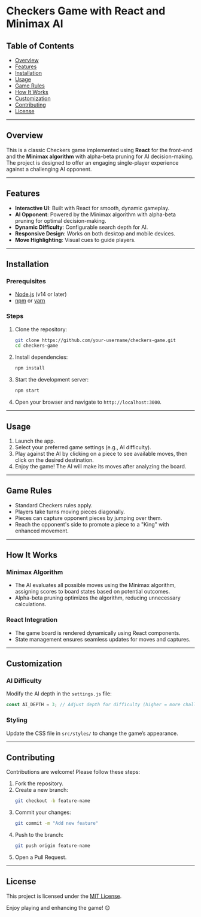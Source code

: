# Checkers Game with React and Minimax AI

## Table of Contents
- [Overview](#overview)
- [Features](#features)
- [Installation](#installation)
- [Usage](#usage)
- [Game Rules](#game-rules)
- [How It Works](#how-it-works)
- [Customization](#customization)
- [Contributing](#contributing)
- [License](#license)

---

## Overview
This is a classic Checkers game implemented using **React** for the front-end and the **Minimax algorithm** with alpha-beta pruning for AI decision-making. The project is designed to offer an engaging single-player experience against a challenging AI opponent.

---

## Features
- **Interactive UI**: Built with React for smooth, dynamic gameplay.
- **AI Opponent**: Powered by the Minimax algorithm with alpha-beta pruning for optimal decision-making.
- **Dynamic Difficulty**: Configurable search depth for AI.
- **Responsive Design**: Works on both desktop and mobile devices.
- **Move Highlighting**: Visual cues to guide players.

---

## Installation

### Prerequisites
- [Node.js](https://nodejs.org/) (v14 or later)
- [npm](https://www.npmjs.com/) or [yarn](https://yarnpkg.com/)

### Steps
1. Clone the repository:
   ```bash
   git clone https://github.com/your-username/checkers-game.git
   cd checkers-game
   ```
2. Install dependencies:
   ```bash
   npm install
   ```
3. Start the development server:
   ```bash
   npm start
   ```
4. Open your browser and navigate to `http://localhost:3000`.

---

## Usage
1. Launch the app.
2. Select your preferred game settings (e.g., AI difficulty).
3. Play against the AI by clicking on a piece to see available moves, then click on the desired destination.
4. Enjoy the game! The AI will make its moves after analyzing the board.

---

## Game Rules
- Standard Checkers rules apply.
- Players take turns moving pieces diagonally.
- Pieces can capture opponent pieces by jumping over them.
- Reach the opponent's side to promote a piece to a "King" with enhanced movement.

---

## How It Works

### Minimax Algorithm
- The AI evaluates all possible moves using the Minimax algorithm, assigning scores to board states based on potential outcomes.
- Alpha-beta pruning optimizes the algorithm, reducing unnecessary calculations.

### React Integration
- The game board is rendered dynamically using React components.
- State management ensures seamless updates for moves and captures.

---

## Customization

### AI Difficulty
Modify the AI depth in the `settings.js` file:
```javascript
const AI_DEPTH = 3; // Adjust depth for difficulty (higher = more challenging)
```

### Styling
Update the CSS file in `src/styles/` to change the game’s appearance.

---

## Contributing
Contributions are welcome! Please follow these steps:
1. Fork the repository.
2. Create a new branch:
   ```bash
   git checkout -b feature-name
   ```
3. Commit your changes:
   ```bash
   git commit -m "Add new feature"
   ```
4. Push to the branch:
   ```bash
   git push origin feature-name
   ```
5. Open a Pull Request.

---

## License
This project is licensed under the [MIT License](license.txt). 

Enjoy playing and enhancing the game! 😊
